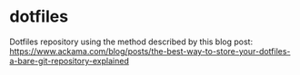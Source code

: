 # dotfiles

Dotfiles repository using the method described by this blog post: https://www.ackama.com/blog/posts/the-best-way-to-store-your-dotfiles-a-bare-git-repository-explained

